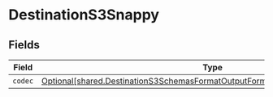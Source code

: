 # DestinationS3Snappy


## Fields

| Field                                                                                                                                                                | Type                                                                                                                                                                 | Required                                                                                                                                                             | Description                                                                                                                                                          |
| -------------------------------------------------------------------------------------------------------------------------------------------------------------------- | -------------------------------------------------------------------------------------------------------------------------------------------------------------------- | -------------------------------------------------------------------------------------------------------------------------------------------------------------------- | -------------------------------------------------------------------------------------------------------------------------------------------------------------------- |
| `codec`                                                                                                                                                              | [Optional[shared.DestinationS3SchemasFormatOutputFormat3CompressionCodecCodec]](../../models/shared/destinations3schemasformatoutputformat3compressioncodeccodec.md) | :heavy_minus_sign:                                                                                                                                                   | N/A                                                                                                                                                                  |